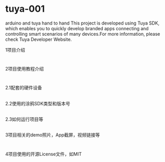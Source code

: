 # tuya-001
arduino and tuya hand to hand
This project is developed using Tuya SDK, which enables you to quickly develop branded apps connecting and controlling smart scenarios of many devices.For more information, please check Tuya Developer Website.

1项目介绍
#

2项目使用教程介绍
#
2.1配套的硬件设备
##
2.2使用的涂鸦SDK类型和版本号
##
2.3如何运行项目等
##

3项目相关的demo照片，App截屏，视频链接等
#

4项目使用的开源License文件，如MIT
#
